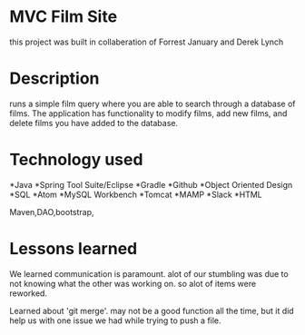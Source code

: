 # MVC Film Site
this project was built in collaberation of Forrest January and Derek Lynch

# Description
runs a simple film query where you are able to search through a database of films. The application has functionality to modify films, add new films, and delete films you have added to the database.




# Technology used

*Java *Spring Tool Suite/Eclipse *Gradle *Github *Object Oriented Design *SQL *Atom *MySQL Workbench *Tomcat *MAMP *Slack *HTML

Maven,DAO,bootstrap,


# Lessons learned

We learned communication is paramount. alot of our stumbling was due to not knowing what the other was working on. so alot of items were reworked. 

Learned about 'git merge'. may not be a good function all the time, but it did help us with one issue we had while trying to push a file. 
